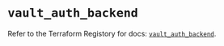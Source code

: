 # `vault_auth_backend`

Refer to the Terraform Registory for docs: [`vault_auth_backend`](https://registry.terraform.io/providers/hashicorp/vault/3.20.0/docs/resources/auth_backend).
